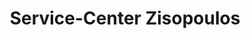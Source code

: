 ---
title: "Service-Center Zisopoulos"
url: /sarstedt/service-center-zisopoulos/
shop: Schlüsseldienst
---